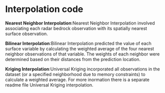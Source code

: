 
# **Interpolation code**
**Nearest Neighbor Interpolation**:Nearest Neighbor Interpolation involved associating each radar bedrock observation with its spatially nearest surface observation.

**Bilinear Interpolation**:Bilinear Interpolation predicted the value of each surface variable by calculating the weighted average of the four nearest neighbor observations of that variable. The weights of each neighbor were determined based on their distances from the prediction location.

**Kriging Interpolation**:Universal Kriging incorporated all observations in the dataset (or a specified neighborhood due to memory constraints) to calculate a weighted average. For more inormation there is a separate readme file Universal Kriging interpolation. 



